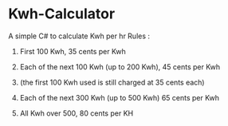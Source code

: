 # Kwh-Calculator
A simple C# to calculate Kwh per hr
Rules :

1. First 100 Kwh,                                        35 cents per Kwh

2. Each of the next 100 Kwh (up to 200 Kwh),             45 cents per Kwh

3. (the first 100 Kwh used is still charged at 35 cents each)

4. Each of the next 300 Kwh (up to 500 Kwh)              65 cents per Kwh

5. All Kwh over 500,                                     80 cents per KH
